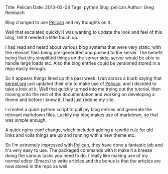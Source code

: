 Title: Pelican
Date: 2013-03-04
Tags: python
Slug: pelican
Author: Greg Reinbach

Blog changed to use [Pelican](http://docs.getpelican.com) and my thoughts on it.

Well that escalated quickly! I was wanting to update the look and feel of this blog, felt it needed a little touch up.

I had read and heard about various blog systems that were very static, with the relevant files being pre-generated and pushed to the server. The benefit being that this simplified things on the server side, server would be able to handle large loads etc. Also the blog entries could be versioned stored in a repo easily enough.

So it appears things lined up this past week. I ran across a blurb saying that [kernel.org](http://kernel.org) just updated their site to make use of [Pelican](http://docs.getpelican.com), and I decided to take a look at it. Well that quickly turned into me trying out the tutorial, then moving onto the rest of the documentation and working on developing a theme and before I knew it, I had just redone my site.

I created a quick python script to pull my blog entries and generate the relevant markdown files. Luckily my blog makes use of markdown, so that was simple enough.

A quick nginx conf change, which included adding a rewrite rule for old links and voila things are up and running with a new theme etc.

So I'm extremely impressed with [Pelican](http://docs.getpelican.com), they have done a fantastic job and it's very easy to use. The packaged commands with it make it a breeze doing the various tasks you need to do. I really like making use of my normal editor (Emacs) to write articles and the bonus is that the articles are now stored in the repo as well.
